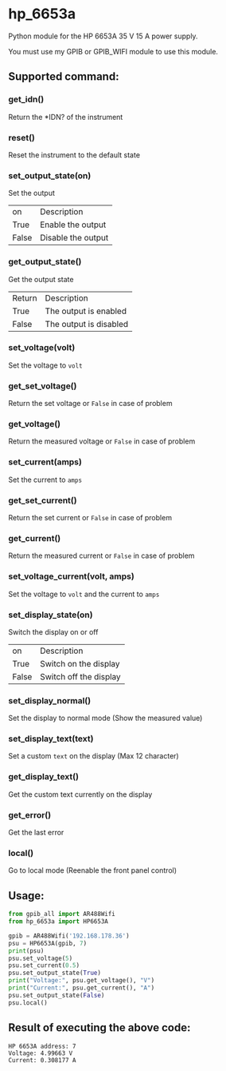 # hp_6653a
Python module for the HP 6653A 35 V 15 A power supply.

You must use my GPIB or GPIB_WIFI module to use this module.

## Supported command:
### get_idn()
Return the *IDN? of the instrument

### reset()
Reset the instrument to the default state

### set_output_state(on)
Set the output
<table>
  <tr><td>on</td><td>Description</td></tr>
  <tr><td>True</td><td>Enable the output</td></tr>
  <tr><td>False</td><td>Disable the output</td></tr>
</table>

### get_output_state()
Get the output state
<table>
  <tr><td>Return</td><td>Description</td></tr>
  <tr><td>True</td><td>The output is enabled</td></tr>
  <tr><td>False</td><td>The output is disabled</td></tr>
</table>

### set_voltage(volt)
Set the voltage to `volt`

### get_set_voltage()
Return the set voltage or `False` in case of problem

### get_voltage()
Return the measured voltage or `False` in case of problem

### set_current(amps)
Set the current to `amps`

### get_set_current()
Return the set current or `False` in case of problem

### get_current()
Return the measured current or `False` in case of problem

### set_voltage_current(volt, amps)
Set the voltage to `volt` and the current to `amps`

### set_display_state(on)
Switch the display on or off
<table>
  <tr><td>on</td><td>Description</td></tr>
  <tr><td>True</td><td>Switch on the display</td></tr>
  <tr><td>False</td><td>Switch off the display</td></tr>
</table>

### set_display_normal()
Set the display to normal mode (Show the measured value) 

### set_display_text(text)
Set a custom `text` on the display (Max 12 character)

### get_display_text()
Get the custom text currently on the display

### get_error()
Get the last error

### local()
Go to local mode (Reenable the front panel control)

## Usage:
```python
from gpib_all import AR488Wifi
from hp_6653a import HP6653A

gpib = AR488Wifi('192.168.178.36')
psu = HP6653A(gpib, 7)
print(psu)
psu.set_voltage(5)
psu.set_current(0.5)
psu.set_output_state(True)
print("Voltage:", psu.get_voltage(), "V")
print("Current:", psu.get_current(), "A")
psu.set_output_state(False)
psu.local()
```
## Result of executing the above code:
```
HP 6653A address: 7
Voltage: 4.99663 V
Current: 0.308177 A
```
